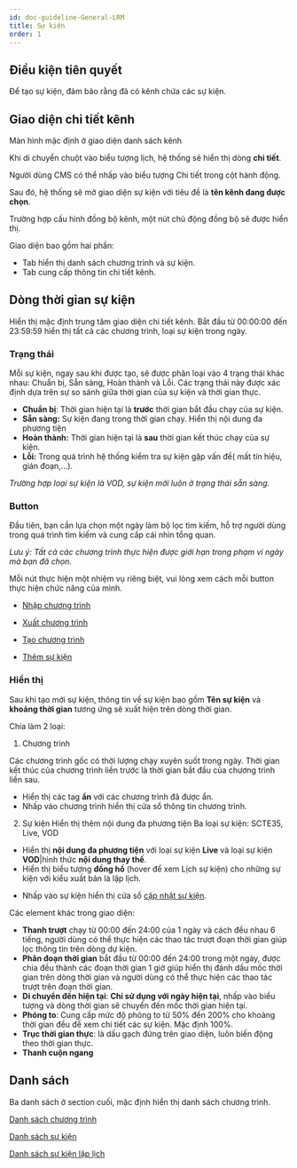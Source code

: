 ```yaml
---
id: doc-guideline-General-LRM
title: Sự kiện
order: 1
---
```


## Điều kiện tiên quyết

Để tạo sự kiện, đảm bảo rằng đã có kênh chứa các sự kiện.

## Giao diện chi tiết kênh

Màn hình mặc định ở giao diện danh sách kênh

Khi di chuyển chuột vào biểu tượng lịch, hệ thống sẽ hiển thị dòng **chi tiết**.

Người dùng CMS có thể nhấp vào biểu tượng Chi tiết trong cột hành động.

Sau đó, hệ thống sẽ mở giao diện sự kiện với tiêu đề là **tên kênh đang được chọn**.

Trường hợp cấu hình đồng bộ kênh, một nút chủ động đồng bộ sẽ được hiển thị.

Giao diện bao gồm hai phần:

- Tab hiển thị danh sách chương trình và sự kiện.
- Tab cung cấp thông tin chi tiết kênh.

## Dòng thời gian sự kiện

Hiển thị mặc định trung tâm giao diện chi tiết kênh. Bắt đầu từ 00:00:00 đến 23:59:59 hiển thị tất cả các chương trình, loại sự kiện trong ngày.

### Trạng thái

Mỗi sự kiện, ngay sau khi được tạo, sẽ được phân loại vào 4 trạng thái khác nhau: Chuẩn bị, Sẵn sàng, Hoàn thành và Lỗi. Các trạng thái này được xác định dựa trên sự so sánh giữa thời gian của sự kiện và thời gian thực.

- **Chuẩn bị**: Thời gian hiện tại là **trước** thời gian bắt đầu chạy của sự kiện.
- **Sẵn sàng:** Sự kiện đang trong thời gian chạy. Hiển thị nội dung đa phương tiện
- **Hoàn thành:** Thời gian hiện tại là **sau** thời gian kết thúc chạy của sự kiện.
- **Lỗi:** Trong quá trình hệ thống kiểm tra sự kiện gặp vấn đề( mất tín hiệu, gián đoạn,...).

_Trường hợp loại sự kiện là VOD, sự kiện mới luôn ở trạng thái sẵn sàng._

### Button

Đầu tiên, bạn cần lựa chọn một ngày làm bộ lọc tìm kiếm, hỗ trợ người dùng trong quá trình tìm kiếm và cung cấp cái nhìn tổng quan.

_Lưu ý: Tất cả các chương trình thực hiện được giới hạn trong phạm vi ngày mà bạn đã chọn._

Mỗi nút thực hiện một nhiệm vụ riêng biệt, vui lòng xem cách mỗi button thực hiện chức năng của mình.

- [Nhập chương trình](./b-epg/5-import-epg.md)

- [Xuất chương trình](./b-epg/6-export-epg.md)

- [Tạo chương trình](./b-epg/1.create-epg.md)

- [Thêm sự kiện](./c-event/1-create-event.md)

### Hiển thị

Sau khi tạo mới sự kiện, thông tin về sự kiện bao gồm **Tên sự kiện** và **khoảng thời gian** tương ứng sẽ xuất hiện trên dòng thời gian.

Chia làm 2 loại:

1. Chương trình

Các chương trình gốc có thời lượng chạy xuyên suốt trong ngày. Thời gian kết thúc của chương trình liền trước là thời gian bắt đầu của chương trình liền sau.

- Hiển thị các tag **ẩn** với các chương trình đã được ẩn.
- Nhấp vào chương trình hiển thị cửa sổ thông tin chương trình.

2. Sự kiện
   Hiển thị thêm nội dung đa phương tiện
   Ba loại sự kiện: SCTE35, Live, VOD

- Hiển thị **nội dung đa phương tiện** với loại sự kiện **Live** và loại sự kiện **VOD**|hình thức **nội dung thay thế**.
- Hiển thị biểu tượng **đồng hồ** (hover để xem Lịch sự kiện) cho những sự kiện với kiểu xuất bản là lập lịch.

<!-- - Hiển thị biểu tượng **đồng bộ** (hover để xem Đã đồng bộ) cho những sự kiện đã được đồng bộ. -->

- Nhấp vào sự kiện hiển thị cửa sổ [cập nhật sự kiện](./c-event/3-event/3.2-edit.md).

Các element khác trong giao diện:

- **Thanh trượt** chạy từ 00:00 đến 24:00 của 1 ngày và cách đều nhau 6 tiếng, người dùng có thể thực hiện các thao tác trượt đoạn thời gian giúp lọc thông tin trên dòng dự kiện.
- **Phân đoạn thời gian** bắt đầu từ 00:00 đến 24:00 trong một ngày, được chia đều thành các đoạn thời gian 1 giờ giúp hiển thị đánh dấu mốc thời gian trên dòng thời gian và người dùng có thể thực hiện các thao tác trượt trên đoạn thời gian.
- **Di chuyển đến hiện tại**: **Chỉ sử dụng với ngày hiện tại**, nhấp vào biểu tượng và dòng thời gian sẽ chuyển đến mốc thời gian hiện tại.
- **Phóng to**: Cung cấp mức độ phóng to từ 50% đến 200% cho khoảng thời gian đều để xem chi tiết các sự kiện. Mặc định 100%.
- **Trục thời gian thực**: là dấu gạch đứng trên giao diện, luôn biến động theo thời gian thực.
- **Thanh cuộn ngang**

## Danh sách

Ba danh sách ở section cuối, mặc định hiển thị danh sách chương trình.

[Danh sách chương trình](./b-epg/1-epg-list.md)

[Danh sách sự kiện](./c-event/3-event/3.1-view.md)

[Danh sách sự kiện lập lịch](./c-event/2-event-echedule/2.1-view.md)
